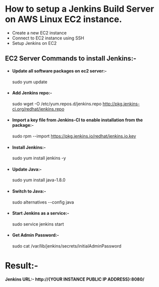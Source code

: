 # How to setup a Jenkins Build Server on AWS Linux EC2 instance.
- Create a new EC2 instance
- Connect to EC2 instance using SSH
- Setup Jenkins on EC2

## EC2 Server Commands to install Jenkins:-
- #### Update all software packages on ec2 server:-
  
  sudo yum update

- #### Add Jenkins repo:-
  
  sudo wget -O /etc/yum.repos.d/jenkins.repo http://pkg.jenkins-ci.org/redhat/jenkins.repo

- #### Import a key file from Jenkins-CI to enable installation from the package:-
  
  sudo rpm --import https://pkg.jenkins.io/redhat/jenkins.io.key

- #### Install Jenkins:-
  sudo yum install jenkins -y

- #### Update Java:-
  sudo yum install java-1.8.0

- #### Switch to Java:-
  sudo alternatives --config java

- #### Start Jenkins as a service:-
  sudo service jenkins start

- #### Get Admin Password:-
  sudo cat /var/lib/jenkins/secrets/initialAdminPassword

# Result:-

**Jenkins URL:- http://{YOUR INSTANCE PUBLIC IP ADDRESS}:8080/**
